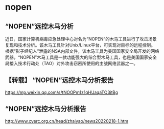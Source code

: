 # nopen
## “NOPEN”远控木马分析

近日，国家计算机病毒应急处理中心对名为“NOPEN”的木马工具进行了攻击场景复现和技术分析。该木马工具针对Unix/Linux平台，可实现对目标的远程控制。根据“影子经纪人”泄露的NSA内部文件，该木马工具为美国国家安全局开发的网络武器。“NOPEN”木马工具是一款功能强大的综合型木马工具，也是美国国家安全局接入技术行动处（TAO）对外攻击窃密所使用的主战网络武器之一。



## 【转载】 “NOPEN”远控木马分析报告

https://mp.weixin.qq.com/s/tNOOPm1z1qHUaqaTO3jtBg

## “NOPEN”远控木马分析报告

http://www.cverc.org.cn/head/zhaiyao/news20220218-1.htm
